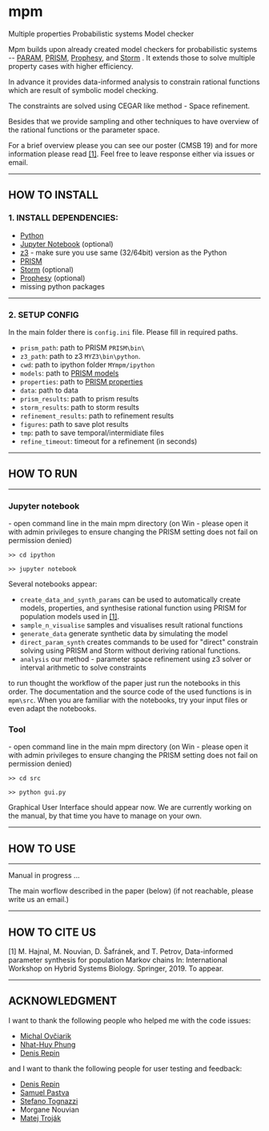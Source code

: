 # mpm
Multiple properties Probabilistic systems Model checker

Mpm builds upon already created model checkers for probabilistic systems -- [PARAM](https://depend.cs.uni-saarland.de/tools/param/publications/bibitem.php?key=HahnHWZ10), [PRISM](http://www.prismmodelchecker.org), [Prophesy](https://moves.rwth-aachen.de/research/tools/prophesy/), and [Storm](http://www.stormchecker.org/) .
It extends those to solve multiple property cases with higher efficiency.

In advance it provides data-informed analysis to constrain rational functions which are result of symbolic model checking. 

The constraints are solved using CEGAR like method - Space refinement. 

Besides that we provide sampling and other techniques to have overview of the rational functions or the parameter space.

For a brief overview please you can see our poster (CMSB 19) and for more information please read [[1]](#one).
Feel free to leave response either via issues or email.
*****
## HOW TO INSTALL

### 1. INSTALL DEPENDENCIES:

* [Python](https://www.python.org/)
* [Jupyter Notebook](https://jupyter.org/install) (optional)
* [z3](https://github.com/Z3Prover/z3/releases) - make sure you use same (32/64bit) version as the Python
* [PRISM](http://www.prismmodelchecker.org) 
* [Storm](http://www.stormchecker.org/) (optional)
* [Prophesy](https://moves.rwth-aachen.de/research/tools/prophesy/) (optional)
* missing python packages 

****
### 2. SETUP CONFIG

In the main folder there is `config.ini` file. Please fill in required paths.

* `prism_path`: path to PRISM `PRISM\bin\`
* `z3_path`: path to z3 `MYZ3\bin\python`. 
* `cwd`: path to ipython folder `MYmpm/ipython`
* `models`: path to [PRISM models](http://www.prismmodelchecker.org/tutorial/die.php) 
* `properties`: path to [PRISM properties](https://www.prismmodelchecker.org/manual/PropertySpecification/Introduction) 
* `data`: path to data
* `prism_results`: path to prism results
* `storm_results`: path to storm results
* `refinement_results`: path to refinement results 
* `figures`: path to save plot results
* `tmp`: path to save temporal/intermidiate files
* `refine_timeout`: timeout for a refinement (in seconds)

*****
## HOW TO RUN

*****

### Jupyter notebook
\- open command line in the main mpm directory (on Win - please open it with admin privileges to ensure changing the PRISM setting does not fail on permission denied)

`>> cd ipython`

`>> jupyter notebook`

Several notebooks appear:
 
* `create_data_and_synth_params` can be used to automatically create models, properties, and synthesise rational function using PRISM for population models used in [[1]](#one).
* `sample_n_visualise` samples and visualises result rational functions
* `generate_data` generate synthetic data by simulating the model
* `direct_param_synth` creates commands to be used for "direct" constrain solving using PRISM and Storm without deriving rational functions.
* `analysis` our method - parameter space refinement using z3 solver or interval arithmetic to solve constraints    

to run thought the workflow of the paper just run the notebooks in this order. The documentation and the source code of the used functions is in `mpm\src`. When you are familiar with the notebooks, try your input files or even adapt the notebooks.  

### Tool
\- open command line in the main mpm directory (on Win - please open it with admin privileges to ensure changing the PRISM setting does not fail on permission denied)

`>> cd src`

`>> python gui.py`

Graphical User Interface should appear now. We are currently working on the manual, by that time you have to manage on your own.

*****
## HOW TO USE

*****
Manual in progress ...

The main worflow described in the paper (below) (if not reachable, please write us an email.)

*****
## HOW TO CITE US

<a name="one"> </a>
[1] M. Hajnal, M. Nouvian, D. Šafránek, and T. Petrov, Data-informed parameter synthesis for population Markov chains In: International Workshop on Hybrid Systems Biology. Springer, 2019. To appear.


*****
## ACKNOWLEDGMENT

I want to thank the following people who helped me with the code issues:
* [Michal Ovčiarik](https://github.com/bargulg)
* [Nhat-Huy Phung](https://github.com/huypn12)
* [Denis Repin](https://github.com/dennerepin)

and I want to thank the following people for user testing and feedback:
* [Denis Repin](https://github.com/dennerepin)
* [Samuel Pastva](https://github.com/daemontus)
* [Stefano Tognazzi](https://github.com/stefanotognazzi)
* Morgane Nouvian
* [Matej Troják](https://github.com/xtrojak)

